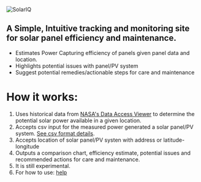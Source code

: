 ![SolarIQ](https://github.com/user-attachments/assets/3885ebf2-bc4e-49bf-8ed3-f2fc026303ae)
## A Simple, Intuitive tracking and monitoring site for solar panel efficiency and maintenance.
- Estimates Power Capturing efficiency of panels given panel data and location.
- Highlights potential issues with panel/PV system
- Suggest potential remedies/actionable steps for care and maintenance

# How it works:
1. Uses historical data from [NASA's Data Access Viewer](https://power.larc.nasa.gov/data-access-viewer/) to determine the potential solar power available in a given location.
2. Accepts csv input for the measured power generated a solar panel/PV system. [See csv format details](https://github.com/Byvalvin/Sol-Eye/blob/main/test/notes.txt).
3. Accepts location of solar panel/PV systen with address or latitude-longitude
4. Outputs a comparison chart, efficiency estimate, potential issues and recommended actions for care and maintenance.
5. It is still experimental.
6. For how to use: [help](https://github.com/Byvalvin/Sol-Eye/blob/main/doc/how-to-use.md)

